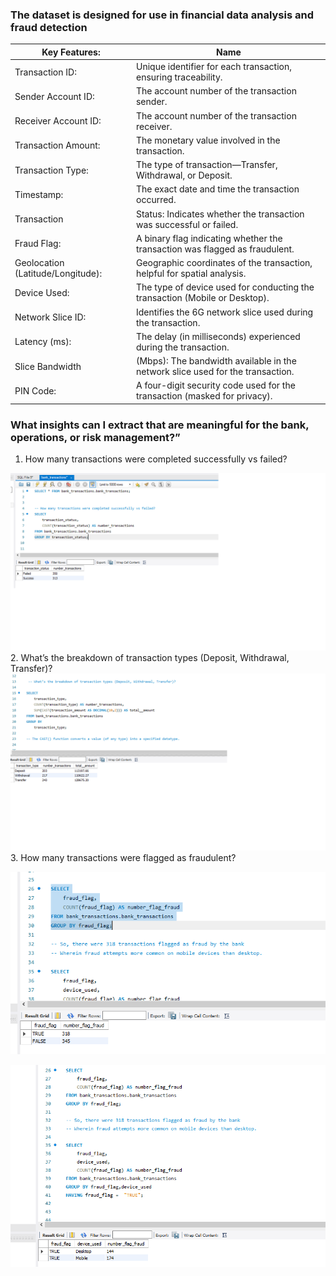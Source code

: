 ### The dataset is designed for use in financial data analysis and fraud detection

|Key Features:| Name |
|----------------    | -------------------------------------------------------------|
|Transaction ID:     | Unique identifier for each transaction, ensuring traceability.|
|Sender Account ID:  | The account number of the transaction sender.|
|Receiver Account ID:| The account number of the transaction receiver.|
|Transaction Amount: |The monetary value involved in the transaction.|
|Transaction Type:   |The type of transaction—Transfer, Withdrawal, or Deposit.|
|Timestamp:          |The exact date and time the transaction occurred.|
|Transaction         |Status: Indicates whether the transaction was successful or failed.|
|Fraud Flag:         | A binary flag indicating whether the transaction was flagged as fraudulent.|
|Geolocation (Latitude/Longitude): | Geographic coordinates of the transaction, helpful for spatial analysis.|
|Device Used:        |The type of device used for conducting the transaction (Mobile or Desktop).|
|Network Slice ID:   | Identifies the 6G network slice used during the transaction.|
|Latency (ms):       | The delay (in milliseconds) experienced during the transaction.|
|Slice Bandwidth     |(Mbps): The bandwidth available in the network slice used for the transaction.|
|PIN Code:           |A four-digit security code used for the transaction (masked for privacy).|

### What insights can I extract that are meaningful for the bank, operations, or risk management?”
1. How many transactions were completed successfully vs failed?
   
![failed vs success](https://github.com/JennReqs/sql_projects/blob/main/bank_transactions/failedvssucesstrans.png)
2. What’s the breakdown of transaction types (Deposit, Withdrawal, Transfer)?
![transaction type](https://github.com/JennReqs/sql_projects/blob/main/bank_transactions/breakdowntranstype.png)
3. How many transactions were flagged as fraudulent?

![flagged transaction](https://github.com/JennReqs/sql_projects/blob/main/bank_transactions/flagged_transaction.png)

![flagged transaction type](https://github.com/JennReqs/sql_projects/blob/main/bank_transactions/flagged_transaction_device.png)

